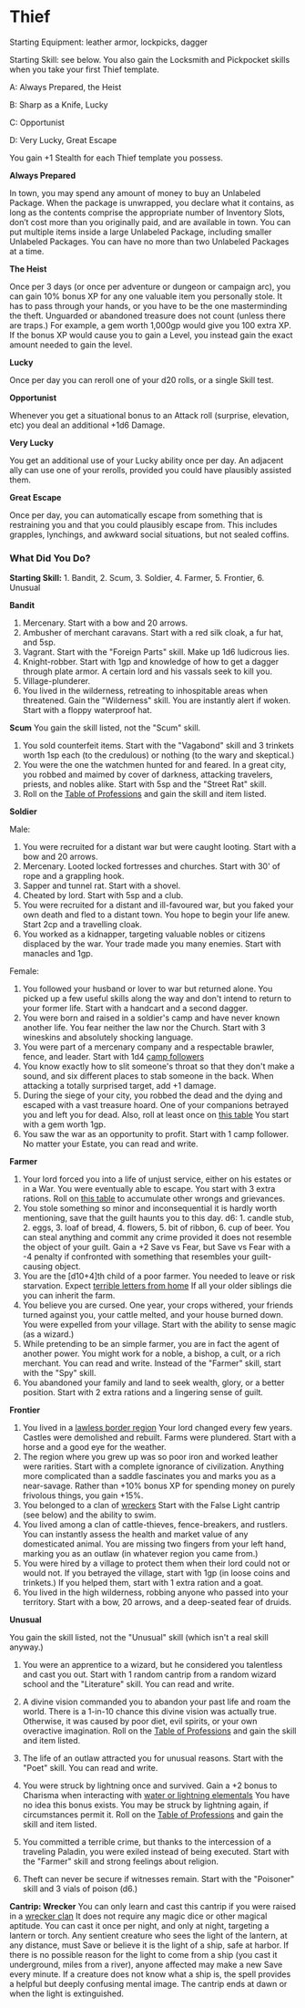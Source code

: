 
# Thief

Starting Equipment: leather armor, lockpicks, dagger

Starting Skill: see below. You also gain the Locksmith and Pickpocket skills when you take your first Thief template.

A: Always Prepared, the Heist

B: Sharp as a Knife, Lucky

C: Opportunist

D: Very Lucky, Great Escape

You gain +1 Stealth for each Thief template you possess.

**Always Prepared**

In town, you may spend any amount of money to buy an Unlabeled Package. When the package is unwrapped, you declare what it contains, as long as the contents comprise the appropriate number of Inventory Slots, don’t cost more than you originally paid, and are available in town. You can put multiple items inside a large Unlabeled Package, including smaller Unlabeled Packages. You can have no more than two Unlabeled Packages at a time.

**The Heist**

Once per 3 days (or once per adventure or dungeon or campaign arc), you can gain 10% bonus XP for any one valuable item you personally stole. It has to pass through your hands, or you have to be the one masterminding the theft. Unguarded or abandoned treasure does not count (unless there are traps.) For example, a gem worth 1,000gp would give you 100 extra XP. If the bonus XP would cause you to 
gain a Level, you instead gain the exact amount needed to gain the level.

**Lucky**

Once per day you can reroll one of your d20 rolls, or a single Skill test.

**Opportunist**

Whenever you get a situational bonus to an Attack roll (surprise, elevation, etc) you deal an additional +1d6 Damage.

**Very Lucky**

You get an additional use of your Lucky ability once per day. An adjacent ally can use one of your rerolls, provided you could have plausibly assisted them.

**Great Escape**

Once per day, you can automatically escape from something that is restraining you and that you could plausibly escape from. This includes grapples, lynchings, and awkward social situations, but not sealed coffins.

### What Did You Do?

**Starting Skill:** 1. Bandit, 2. Scum, 3. Soldier, 4. Farmer, 5. Frontier, 6. Unusual

**Bandit**

1. Mercenary. Start with a bow and 20 arrows.
2. Ambusher of merchant caravans. Start with a red silk cloak, a fur hat, and 5sp.
3. Vagrant. Start with the "Foreign Parts" skill. Make up 1d6 ludicrous lies.
4. Knight-robber. Start with 1gp and knowledge of how to get a dagger through plate armor. A certain lord and his vassals seek to kill you. 
5. Village-plunderer. 
6. You lived in the wilderness, retreating to inhospitable areas when threatened. Gain the "Wilderness" skill. You are instantly alert if woken. Start with a floppy waterproof hat.

**Scum**
You gain the skill listed, not the "Scum" skill. 

1. You sold counterfeit items. Start with the "Vagabond" skill and 3 trinkets worth 1sp each (to the credulous) or nothing (to the wary and skeptical.)
2. You were the one the watchmen hunted for and feared. In a great city, you robbed and maimed by cover of darkness, attacking travelers, priests, and nobles alike. Start with 5sp and the "Street Rat" skill.
3. Roll on the [Table of Professions](https://coinsandscrolls.blogspot.ca/2017/06/osr-1d100-actually-medieval-professions.html) and gain the skill and item listed.

**Soldier**

Male:

1. You were recruited for a distant war but were caught looting. Start with a bow and 20 arrows.
2. Mercenary. Looted locked fortresses and churches. Start with 30' of rope and a grappling hook.
3. Sapper and tunnel rat. Start with a shovel.
4. Cheated by lord. Start with 5sp and a club.
5. You were recruited for a distant and ill-favoured war, but you faked your own death and fled to a distant town. You hope to begin your life anew. Start 2cp and a travelling cloak.
6. You worked as a kidnapper, targeting valuable nobles or citizens displaced by the war. Your trade made you many enemies. Start with manacles and 1gp.

Female:

1. You followed your husband or lover to war but returned alone. You picked up a few useful skills along the way and don't intend to return to your former life. Start with a handcart and a second dagger.
2. You were born and raised in a soldier's camp and have never known another life. You fear neither the law nor the Church. Start with 3 wineskins and absolutely shocking language.
3. You were part of a mercenary company and a respectable brawler, fence, and leader. Start with 1d4 [camp followers](https://coinsandscrolls.blogspot.ca/2017/06/osr-table-of-camp-followers.html.)
4. You know exactly how to slit someone's throat so that they don't make a sound, and six different places to stab someone in the back. When attacking a totally surprised target, add +1 damage.
5. During the siege of your city, you robbed the dead and the dying and escaped with a vast treasure hoard. One of your companions betrayed you and left you for dead. Also, roll at least once on [this table](http://elfmaidsandoctopi.blogspot.ca/2016/02/d100-how-i-was-wronged-by-that-villain.html.) You start with a gem worth 1gp.
6. You saw the war as an opportunity to profit. Start with 1 camp follower. No matter your Estate, you can read and write.

**Farmer**

1. Your lord forced you into a life of unjust service, either on his estates or in a War. You were eventually able to escape. You start with 3 extra rations. Roll on [this table](http://elfmaidsandoctopi.blogspot.ca/2016/02/d100-how-i-was-wronged-by-that-villain.html) to accumulate other wrongs and grievances.
2. You stole something so minor and inconsequential it is hardly worth mentioning, save that the guilt haunts you to this day. d6: 1. candle stub, 2. eggs, 3. loaf of bread, 4. flowers, 5. bit of ribbon, 6. cup of beer. You can steal anything and commit any crime provided it does not resemble the object of your guilt. Gain a +2 Save vs Fear, but Save vs Fear with a -4 penalty if confronted with something that resembles your guilt-causing object.
3. You are the [d10+4]th child of a poor farmer. You needed to leave or risk starvation. Expect [terrible letters from home](http://elfmaidsandoctopi.blogspot.ca/2017/02/d100-terrible-letter-from-home.html.) If all your older siblings die you can inherit the farm.
4. You believe you are cursed. One year, your crops withered, your friends turned against you, your cattle melted, and your house burned down. You were expelled from your village. Start with the ability to sense magic (as a wizard.)
5. While pretending to be an simple farmer, you are in fact the agent of another power. You might work for a noble, a bishop, a cult, or a rich merchant. You can read and write. Instead of the "Farmer" skill, start with the "Spy" skill.
6. You abandoned your family and land to seek wealth, glory, or a better position. Start with 2 extra rations and a lingering sense of guilt.

**Frontier**

1. You lived in a [lawless border region](https://en.wikipedia.org/wiki/Border_Reivers.) Your lord changed every few years. Castles were demolished and rebuilt. Farms were plundered. Start with a horse and a good eye for the weather.
2. The region where you grew up was so poor iron and worked leather were rarities. Start with a complete ignorance of civilization. Anything more complicated than a saddle fascinates you and marks you as a near-savage. Rather than +10% bonus XP for spending money on purely frivolous things, you gain +15%.
3. You belonged to a clan of [wreckers](https://en.wikipedia.org/wiki/Wrecking_(shipwreck)#.22False_lights.22.) Start with the False Light cantrip (see below) and the ability to swim.
4. You lived among a clan of cattle-thieves, fence-breakers, and rustlers. You can instantly assess the health and market value of any domesticated animal. You are missing two fingers from your left hand, marking you as an outlaw (in whatever region you came from.)
5. You were hired by a village to protect them when their lord could not or would not. If you betrayed the village, start with 1gp (in loose coins and trinkets.) If you helped them, start with 1 extra ration and a goat.
6. You lived in the high wilderness, robbing anyone who passed into your territory. Start with a bow, 20 arrows, and a deep-seated fear of druids.

**Unusual**

You gain the skill listed, not the "Unusual" skill (which isn't a real skill anyway.)

1. You were an apprentice to a wizard, but he considered you talentless and cast you out. Start with 1 random cantrip from a random wizard school and the "Literature" skill. You can read and write.

1. A divine vision commanded you to abandon your past life and roam the world. There is a 1-in-10 chance this divine vision was actually true. Otherwise, it was caused by poor diet, evil spirits, or your own overactive imagination. Roll on the [Table of Professions](https://coinsandscrolls.blogspot.ca/2017/06/osr-1d100-actually-medieval-professions.html) and gain the skill and item listed.

1. The life of an outlaw attracted you for unusual reasons. Start with the "Poet" skill. You can read and write.

1. You were struck by lightning once and survived. Gain a +2 bonus to Charisma when interacting with [water or lightning elementals](https://coinsandscrolls.blogspot.ca/2017/03/osr-what-does-elemental-want.html.) You have no idea this bonus exists. You may be struck by lightning again, if circumstances permit it. Roll on the [Table of Professions](https://coinsandscrolls.blogspot.ca/2017/06/osr-1d100-actually-medieval-professions.html) and gain the skill and item listed.

1. You committed a terrible crime, but thanks to the intercession of a traveling Paladin, you were exiled instead of being executed. Start with the "Farmer" skill and strong feelings about religion.

1. Theft can never be secure if witnesses remain. Start with the "Poisoner" skill and 3 vials of poison (d6.)

**Cantrip: Wrecker**
You can only learn and cast this cantrip if you were raised in a [wrecker clan](http://www.historic-uk.com/CultureUK/Smugglers-Wreckers/.) It does not require any magic dice or other magical aptitude. You can cast it once per night, and only at night, targeting a lantern or torch. Any sentient creature who sees the light of the lantern, at any distance, must Save or believe it is the light of a ship, safe at harbor. If there is no possible reason for the light to come from a ship (you cast it underground, miles from a river), anyone affected may make a new Save every minute. If a creature does not know what a ship is, the spell provides a helpful but deeply confusing mental image. The cantrip ends at dawn or when the light is extinguished.